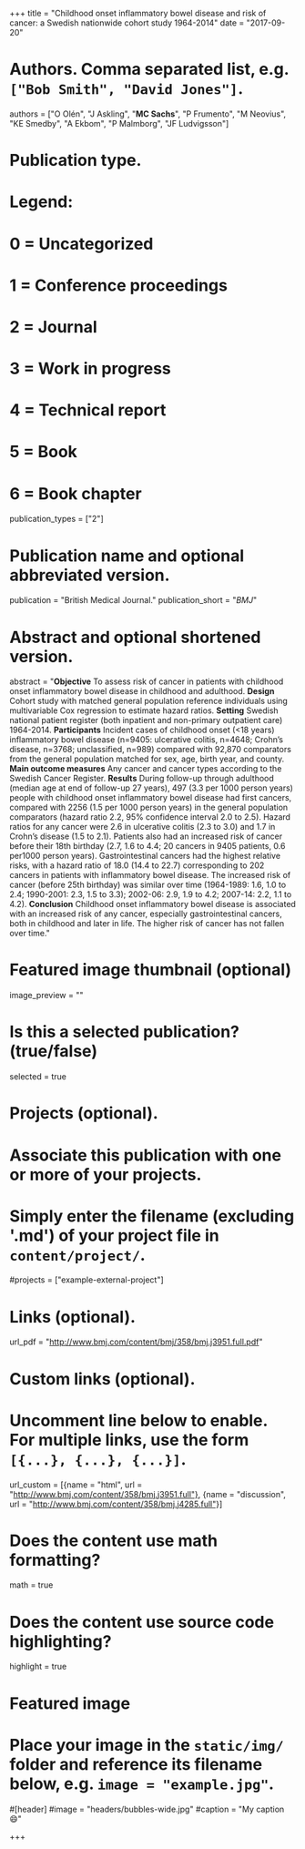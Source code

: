 +++
title = "Childhood onset inflammatory bowel disease and risk of cancer: a Swedish nationwide cohort study 1964-2014"
date = "2017-09-20"

# Authors. Comma separated list, e.g. `["Bob Smith", "David Jones"]`.
authors = ["O Olén", "J Askling", "**MC Sachs**", "P Frumento", "M Neovius", "KE Smedby", "A Ekbom", "P Malmborg", "JF Ludvigsson"]

# Publication type.
# Legend:
# 0 = Uncategorized
# 1 = Conference proceedings
# 2 = Journal
# 3 = Work in progress
# 4 = Technical report
# 5 = Book
# 6 = Book chapter
publication_types = ["2"]

# Publication name and optional abbreviated version.
publication = "British Medical Journal."
publication_short = "*BMJ*"

# Abstract and optional shortened version.
abstract = "**Objective** To assess risk of cancer in patients with childhood onset inflammatory bowel disease in childhood and adulthood. **Design** Cohort study with matched general population reference individuals using multivariable Cox regression to estimate hazard ratios. **Setting** Swedish national patient register (both inpatient and non-primary outpatient care) 1964-2014. **Participants** Incident cases of childhood onset (<18 years) inflammatory bowel disease (n=9405: ulcerative colitis, n=4648; Crohn’s disease, n=3768; unclassified, n=989) compared with 92,870 comparators from the general population matched for sex, age, birth year, and county. **Main outcome measures** Any cancer and cancer types according to the Swedish Cancer Register. **Results** During follow-up through adulthood (median age at end of follow-up 27 years), 497 (3.3 per 1000 person years) people with childhood onset inflammatory bowel disease had first cancers, compared with 2256 (1.5 per 1000 person years) in the general population comparators (hazard ratio 2.2, 95% confidence interval 2.0 to 2.5). Hazard ratios for any cancer were 2.6 in ulcerative colitis (2.3 to 3.0) and 1.7 in Crohn’s disease (1.5 to 2.1). Patients also had an increased risk of cancer before their 18th birthday (2.7, 1.6 to 4.4; 20 cancers in 9405 patients, 0.6 per1000 person years). Gastrointestinal cancers had the highest relative risks, with a hazard ratio of 18.0 (14.4 to 22.7) corresponding to 202 cancers in patients with inflammatory bowel disease. The increased risk of cancer (before 25th birthday) was similar over time (1964-1989: 1.6, 1.0 to 2.4; 1990-2001: 2.3, 1.5 to 3.3); 2002-06: 2.9, 1.9 to 4.2; 2007-14: 2.2, 1.1 to 4.2). **Conclusion** Childhood onset inflammatory bowel disease is associated with an increased risk of any cancer, especially gastrointestinal cancers, both in childhood and later in life. The higher risk of cancer has not fallen over time."

# Featured image thumbnail (optional)
image_preview = ""

# Is this a selected publication? (true/false)
selected = true

# Projects (optional).
#   Associate this publication with one or more of your projects.
#   Simply enter the filename (excluding '.md') of your project file in `content/project/`.
#projects = ["example-external-project"]

# Links (optional).
url_pdf = "http://www.bmj.com/content/bmj/358/bmj.j3951.full.pdf"

# Custom links (optional).
#   Uncomment line below to enable. For multiple links, use the form `[{...}, {...}, {...}]`.
url_custom = [{name = "html", url = "http://www.bmj.com/content/358/bmj.j3951.full"}, 
    {name = "discussion", url = "http://www.bmj.com/content/358/bmj.j4285.full"}]

# Does the content use math formatting?
math = true

# Does the content use source code highlighting?
highlight = true

# Featured image
# Place your image in the `static/img/` folder and reference its filename below, e.g. `image = "example.jpg"`.
#[header]
#image = "headers/bubbles-wide.jpg"
#caption = "My caption :smile:"

+++
